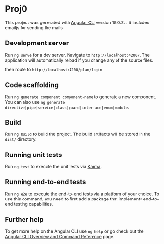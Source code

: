 # Proj0

This project was generated with [Angular CLI](https://github.com/angular/angular-cli) version 18.0.2. .
it includes emailjs for sending the mails

## Development server

Run `ng serve` for a dev server. Navigate to `http://localhost:4200/`. The application will automatically reload if you change any of the source files.

then route to `http://localhost:4200/plan/login`

## Code scaffolding

Run `ng generate component component-name` to generate a new component. You can also use `ng generate directive|pipe|service|class|guard|interface|enum|module`.

## Build

Run `ng build` to build the project. The build artifacts will be stored in the `dist/` directory.

## Running unit tests

Run `ng test` to execute the unit tests via [Karma](https://karma-runner.github.io).

## Running end-to-end tests

Run `ng e2e` to execute the end-to-end tests via a platform of your choice. To use this command, you need to first add a package that implements end-to-end testing capabilities.

## Further help

To get more help on the Angular CLI use `ng help` or go check out the [Angular CLI Overview and Command Reference](https://angular.dev/tools/cli) page.

